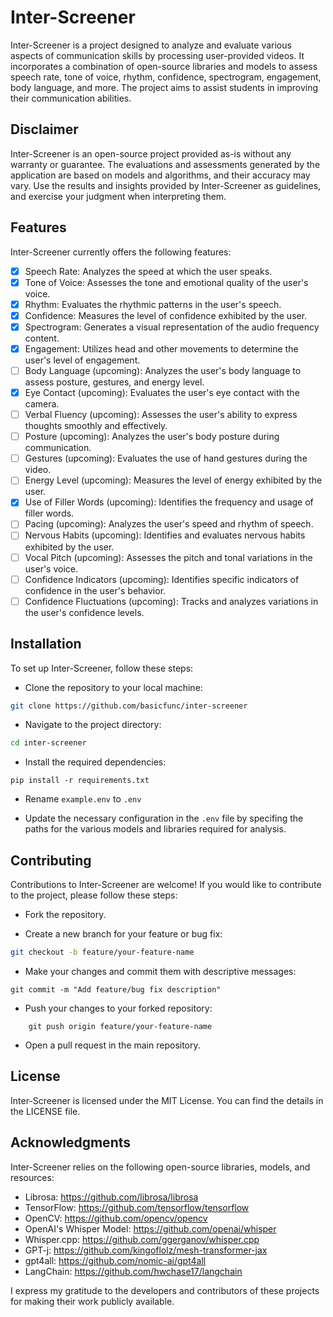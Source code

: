 # Inter-Screener

Inter-Screener is a project designed to analyze and evaluate various aspects of communication skills by processing user-provided videos. It incorporates a combination of open-source libraries and models to assess speech rate, tone of voice, rhythm, confidence, spectrogram, engagement, body language, and more. The project aims to assist students in improving their communication abilities.

## Disclaimer

Inter-Screener is an open-source project provided as-is without any warranty or guarantee. The evaluations and assessments generated by the application are based on models and algorithms, and their accuracy may vary. Use the results and insights provided by Inter-Screener as guidelines, and exercise your judgment when interpreting them.

## Features

Inter-Screener currently offers the following features:

- [x] Speech Rate: Analyzes the speed at which the user speaks.
- [x] Tone of Voice: Assesses the tone and emotional quality of the user's voice.
- [x] Rhythm: Evaluates the rhythmic patterns in the user's speech.
- [x] Confidence: Measures the level of confidence exhibited by the user.
- [x] Spectrogram: Generates a visual representation of the audio frequency content.
- [x] Engagement: Utilizes head and other movements to determine the user's level of engagement.
- [ ] Body Language (upcoming): Analyzes the user's body language to assess posture, gestures, and energy level.
- [x] Eye Contact (upcoming): Evaluates the user's eye contact with the camera.
- [ ] Verbal Fluency (upcoming): Assesses the user's ability to express thoughts smoothly and effectively.
- [ ] Posture (upcoming): Analyzes the user's body posture during communication.
- [ ] Gestures (upcoming): Evaluates the use of hand gestures during the video.
- [ ] Energy Level (upcoming): Measures the level of energy exhibited by the user.
- [x] Use of Filler Words (upcoming): Identifies the frequency and usage of filler words.
- [ ] Pacing (upcoming): Analyzes the user's speed and rhythm of speech.
- [ ] Nervous Habits (upcoming): Identifies and evaluates nervous habits exhibited by the user.
- [ ] Vocal Pitch (upcoming): Assesses the pitch and tonal variations in the user's voice.
- [ ] Confidence Indicators (upcoming): Identifies specific indicators of confidence in the user's behavior.
- [ ] Confidence Fluctuations (upcoming): Tracks and analyzes variations in the user's confidence levels.

## Installation

To set up Inter-Screener, follow these steps:

- Clone the repository to your local machine:

```bash
git clone https://github.com/basicfunc/inter-screener
```

- Navigate to the project directory:

```bash
cd inter-screener
```

- Install the required dependencies:
```
pip install -r requirements.txt
```

- Rename `example.env` to `.env`

- Update the necessary configuration in the `.env` file by specifing the paths for the various models and libraries required for analysis.

## Contributing

Contributions to Inter-Screener are welcome! If you would like to contribute to the project, please follow these steps:

- Fork the repository.

- Create a new branch for your feature or bug fix:
```bash
git checkout -b feature/your-feature-name
```

- Make your changes and commit them with descriptive messages:
```
git commit -m "Add feature/bug fix description"
```

- Push your changes to your forked repository:
```
    git push origin feature/your-feature-name
```

- Open a pull request in the main repository.

## License

Inter-Screener is licensed under the MIT License. You can find the details in the LICENSE file.

## Acknowledgments

Inter-Screener relies on the following open-source libraries, models, and resources:

- Librosa: https://github.com/librosa/librosa
- TensorFlow: https://github.com/tensorflow/tensorflow
- OpenCV: https://github.com/opencv/opencv
- OpenAI's Whisper Model: https://github.com/openai/whisper
- Whisper.cpp: https://github.com/ggerganov/whisper.cpp
- GPT-j: https://github.com/kingoflolz/mesh-transformer-jax
- gpt4all: https://github.com/nomic-ai/gpt4all
- LangChain: https://github.com/hwchase17/langchain

I express my gratitude to the developers and contributors of these projects for making their work publicly available.